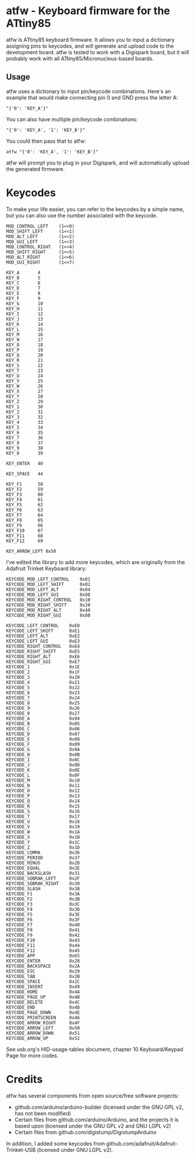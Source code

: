 # atfw - Keyboard firmware for the ATtiny85
atfw is ATtiny85 keyboard firmware. It allows you to input a dictionary assigning pins to keycodes, and will generate and upload code to the development board. atfw is tested to work with a Digispark board, but it will probably work with all ATtiny85/Micronucleus-based boards. 

## Usage

atfw uses a dictionary to input pin/keycode combinations. Here's an example that would make connecting pin 0 and GND press the letter A:

`"{'0': 'KEY_A'}"`

You can also have multiple pin/keycode combinations:

`"{'0': 'KEY_A', '1': 'KEY_B'}"`

You could then pass that to atfw:

`atfw "{'0': 'KEY_A', '1': 'KEY_B'}"`

atfw will prompt you to plug in your Digispark, and will automatically upload the generated firmware. 

# Keycodes

To make your life easier, you can refer to the keycodes by a simple name, but you can also use the number associated with the keycode.

```
MOD_CONTROL_LEFT    (1<<0)
MOD_SHIFT_LEFT      (1<<1)
MOD_ALT_LEFT        (1<<2)
MOD_GUI_LEFT        (1<<3)
MOD_CONTROL_RIGHT   (1<<4)
MOD_SHIFT_RIGHT     (1<<5)
MOD_ALT_RIGHT       (1<<6)
MOD_GUI_RIGHT       (1<<7)

KEY_A       4
KEY_B       5
KEY_C       6
KEY_D       7
KEY_E       8
KEY_F       9
KEY_G       10
KEY_H       11
KEY_I       12
KEY_J       13
KEY_K       14
KEY_L       15
KEY_M       16
KEY_N       17
KEY_O       18
KEY_P       19
KEY_Q       20
KEY_R       21
KEY_S       22
KEY_T       23
KEY_U       24
KEY_V       25
KEY_W       26
KEY_X       27
KEY_Y       28
KEY_Z       29
KEY_1       30
KEY_2       31
KEY_3       32
KEY_4       33
KEY_5       34
KEY_6       35
KEY_7       36
KEY_8       37
KEY_9       38
KEY_0       39

KEY_ENTER   40

KEY_SPACE   44

KEY_F1      58
KEY_F2      59
KEY_F3      60
KEY_F4      61
KEY_F5      62
KEY_F6      63
KEY_F7      64
KEY_F8      65
KEY_F9      66
KEY_F10     67
KEY_F11     68
KEY_F12     69

KEY_ARROW_LEFT 0x50
```

I've edited the library to add more keycodes, which are originally from the Adafruit Trinket Keyboard library:

```
KEYCODE_MOD_LEFT_CONTROL	0x01
KEYCODE_MOD_LEFT_SHIFT		0x02
KEYCODE_MOD_LEFT_ALT		0x04
KEYCODE_MOD_LEFT_GUI		0x08
KEYCODE_MOD_RIGHT_CONTROL	0x10
KEYCODE_MOD_RIGHT_SHIFT		0x20
KEYCODE_MOD_RIGHT_ALT		0x40
KEYCODE_MOD_RIGHT_GUI		0x80

KEYCODE_LEFT_CONTROL	0xE0
KEYCODE_LEFT_SHIFT		0xE1
KEYCODE_LEFT_ALT		0xE2
KEYCODE_LEFT_GUI		0xE3
KEYCODE_RIGHT_CONTROL	0xE4
KEYCODE_RIGHT_SHIFT		0xE5
KEYCODE_RIGHT_ALT		0xE6
KEYCODE_RIGHT_GUI		0xE7
KEYCODE_1				0x1E
KEYCODE_2				0x1F
KEYCODE_3				0x20
KEYCODE_4				0x21
KEYCODE_5				0x22
KEYCODE_6				0x23
KEYCODE_7				0x24
KEYCODE_8				0x25
KEYCODE_9				0x26
KEYCODE_0				0x27
KEYCODE_A				0x04
KEYCODE_B				0x05
KEYCODE_C				0x06
KEYCODE_D				0x07
KEYCODE_E				0x08
KEYCODE_F				0x09
KEYCODE_G				0x0A
KEYCODE_H				0x0B
KEYCODE_I				0x0C
KEYCODE_J				0x0D
KEYCODE_K				0x0E
KEYCODE_L				0x0F
KEYCODE_M				0x10
KEYCODE_N				0x11
KEYCODE_O				0x12
KEYCODE_P				0x13
KEYCODE_Q				0x14
KEYCODE_R				0x15
KEYCODE_S				0x16
KEYCODE_T				0x17
KEYCODE_U				0x18
KEYCODE_V				0x19
KEYCODE_W				0x1A
KEYCODE_X				0x1B
KEYCODE_Y				0x1C
KEYCODE_Z				0x1D
KEYCODE_COMMA			0x36
KEYCODE_PERIOD			0x37
KEYCODE_MINUS			0x2D
KEYCODE_EQUAL			0x2E
KEYCODE_BACKSLASH		0x31
KEYCODE_SQBRAK_LEFT		0x2F
KEYCODE_SQBRAK_RIGHT	0x30
KEYCODE_SLASH			0x38
KEYCODE_F1				0x3A
KEYCODE_F2				0x3B
KEYCODE_F3				0x3C
KEYCODE_F4				0x3D
KEYCODE_F5				0x3E
KEYCODE_F6				0x3F
KEYCODE_F7				0x40
KEYCODE_F8				0x41
KEYCODE_F9				0x42
KEYCODE_F10				0x43
KEYCODE_F11				0x44
KEYCODE_F12				0x45
KEYCODE_APP				0x65
KEYCODE_ENTER			0x28
KEYCODE_BACKSPACE		0x2A
KEYCODE_ESC				0x29
KEYCODE_TAB				0x2B
KEYCODE_SPACE			0x2C
KEYCODE_INSERT			0x49
KEYCODE_HOME			0x4A
KEYCODE_PAGE_UP			0x4B
KEYCODE_DELETE			0x4C
KEYCODE_END				0x4D
KEYCODE_PAGE_DOWN		0x4E
KEYCODE_PRINTSCREEN		0x46
KEYCODE_ARROW_RIGHT		0x4F
KEYCODE_ARROW_LEFT		0x50
KEYCODE_ARROW_DOWN		0x51
KEYCODE_ARROW_UP	    0x52
```

See usb.org's HID-usage-tables document, chapter 10 Keyboard/Keypad Page for more codes.

# Credits

atfw has several components from open source/free software projects:

 - github.com/arduino/arduino-builder (licensed under the GNU GPL v2, has not been modified)
 - Certain files from github.com/arduino/Arduino, and the projects it is based upon (licensed under the GNU GPL v2 and GNU LGPL v2)
 - Certain files from github.com/digistump/DigistumpArduino

In addition, I added some keycodes from github.com/adafruit/Adafruit-Trinket-USB (licensed under GNU LGPL v2). 
